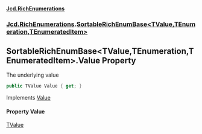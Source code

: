 #### [Jcd.RichEnumerations](index.md 'index')
### [Jcd.RichEnumerations](Jcd.RichEnumerations.md 'Jcd.RichEnumerations').[SortableRichEnumBase&lt;TValue,TEnumeration,TEnumeratedItem&gt;](Jcd.RichEnumerations.SortableRichEnumBase_TValue,TEnumeration,TEnumeratedItem_.md 'Jcd.RichEnumerations.SortableRichEnumBase<TValue,TEnumeration,TEnumeratedItem>')

## SortableRichEnumBase<TValue,TEnumeration,TEnumeratedItem>.Value Property

The underlying value

```csharp
public TValue Value { get; }
```

Implements [Value](Jcd.RichEnumerations.IRichEnumValueProvider_TValue_.Value.md 'Jcd.RichEnumerations.IRichEnumValueProvider<TValue>.Value')

#### Property Value
[TValue](Jcd.RichEnumerations.SortableRichEnumBase_TValue,TEnumeration,TEnumeratedItem_.md#Jcd.RichEnumerations.SortableRichEnumBase_TValue,TEnumeration,TEnumeratedItem_.TValue 'Jcd.RichEnumerations.SortableRichEnumBase<TValue,TEnumeration,TEnumeratedItem>.TValue')